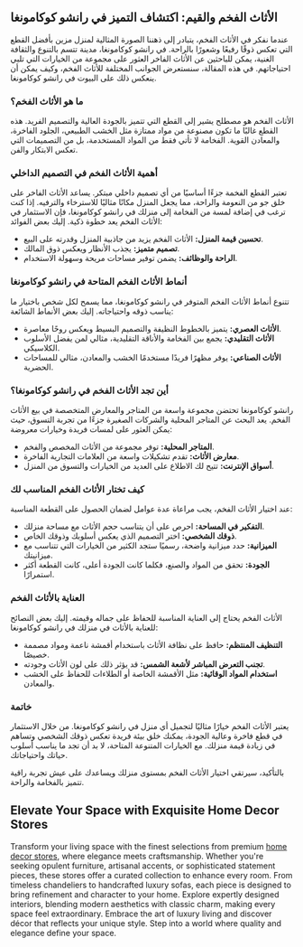 <h2>الأثاث الفخم والقيم: اكتشاف التميز في رانشو كوكامونغا</h2>

<p>عندما نفكر في الأثاث الفخم، يتبادر إلى ذهننا الصورة المثالية لمنزل مزين بأفضل القطع التي تعكس ذوقًا رفيعًا وشعورًا بالراحة. في رانشو كوكامونغا، مدينة تتسم بالتنوع والثقافة الغنية، يمكن للباحثين عن الأثاث الفاخر العثور على مجموعة من الخيارات التي تلبي احتياجاتهم. في هذه المقالة، سنستعرض الجوانب المختلفة للأثاث الفخم، وكيف يمكن أن ينعكس ذلك على البيوت في رانشو كوكامونغا.</p>

<h3>ما هو الأثاث الفخم؟</h3>

<p>الأثاث الفخم هو مصطلح يشير إلى القطع التي تتميز بالجودة العالية والتصميم الفريد. هذه القطع غالبًا ما تكون مصنوعة من مواد ممتازة مثل الخشب الطبيعي، الجلود الفاخرة، والمعادن القوية. الفخامة لا تأتي فقط من المواد المستخدمة، بل من التصميمات التي تعكس الابتكار والفن.</p>

<h3>أهمية الأثاث الفخم في التصميم الداخلي</h3>

<p>تعتبر القطع الفخمة جزءًا أساسيًا من أي تصميم داخلي مبتكر. يساعد الأثاث الفاخر على خلق جو من النعومة والراحة، مما يجعل المنزل مكانًا مثاليًا للاسترخاء والترفيه. إذا كنت ترغب في إضافة لمسة من الفخامة إلى منزلك في رانشو كوكامونغا، فإن الاستثمار في الأثاث الفخم يعد خطوة ذكية. إليك بعض الفوائد:</p>

<ul>
    <li><strong>تحسين قيمة المنزل:</strong> الأثاث الفخم يزيد من جاذبية المنزل وقدرته على البيع.</li>
    <li><strong>تصميم متميز:</strong> يجذب الأنظار ويعكس ذوق المالك.</li>
    <li><strong>الراحة والوظائف:</strong> يضمن توفير مساحات مريحة وسهولة الاستخدام.</li>
</ul>

<h3>أنماط الأثاث الفخم المتاحة في رانشو كوكامونغا</h3>

<p>تتنوع أنماط الأثاث الفخم المتوفر في رانشو كوكامونغا، مما يسمح لكل شخص باختيار ما يناسب ذوقه واحتياجاته. إليك بعض الأنماط الشائعة:</p>

<ul>
    <li><strong>الأثاث العصري:</strong> يتميز بالخطوط النظيفة والتصميم البسيط ويعكس روحًا معاصرة.</li>
    <li><strong>الأثاث التقليدي:</strong> يجمع بين الفخامة والأناقة التقليدية، مثالي لمن يفضل الأسلوب الكلاسيكي.</li>
    <li><strong>الأثاث الصناعي:</strong> يوفر مظهرًا فريدًا مستخدمًا الخشب والمعادن، مثالي للمساحات الحضرية.</li>
</ul>

<h3>أين تجد الأثاث الفخم في رانشو كوكامونغا؟</h3>

<p>رانشو كوكامونغا تحتضن مجموعة واسعة من المتاجر والمعارض المتخصصة في بيع الأثاث الفخم. يعد البحث عن المتاجر المحلية والشركات الصغيرة جزءًا من تجربة التسوق، حيث يمكن العثور على لمسات فريدة وخيارات معروضة:</p>

<ul>
    <li><strong>المتاجر المحلية:</strong> توفر مجموعة من الأثاث المخصص والفخم.</li>
    <li><strong>معارض الأثاث:</strong> تقدم تشكيلات واسعة من العلامات التجارية الفاخرة.</li>
    <li><strong>أسواق الإنترنت:</strong> تتيح لك الاطلاع على العديد من الخيارات والتسوق من المنزل.</li>
</ul>

<h3>كيف تختار الأثاث الفخم المناسب لك</h3>

<p>عند اختيار الأثاث الفخم، يجب مراعاة عدة عوامل لضمان الحصول على القطعة المناسبة:</p>

<ul>
    <li><strong>التفكير في المساحة:</strong> احرص على أن يتناسب حجم الأثاث مع مساحة منزلك.</li>
    <li><strong>ذوقك الشخصي:</strong> اختر التصميم الذي يعكس أسلوبك وذوقك الخاص.</li>
    <li><strong>الميزانية:</strong> حدد ميزانية واضحة، رسميًا ستجد الكثير من الخيارات التي تتناسب مع ميزانيتك.</li>
    <li><strong>الجودة:</strong> تحقق من المواد والصنع، فكلما كانت الجودة أعلى، كانت القطعة أكثر استمرارًا.</li>
</ul>

<h3>العناية بالأثاث الفخم</h3>

<p>الأثاث الفخم يحتاج إلى العناية المناسبة للحفاظ على جماله وقيمته. إليك بعض النصائح للعناية بالأثاث في منزلك في رانشو كوكامونغا:</p>

<ul>
    <li><strong>التنظيف المنتظم:</strong> حافظ على نظافة الأثاث باستخدام أقمشة ناعمة ومواد مصممة خصيصًا.</li>
    <li><strong>تجنب التعرض المباشر لأشعة الشمس:</strong> قد يؤثر ذلك على لون الأثاث وجودته.</li>
    <li><strong>استخدام المواد الوقائية:</strong> مثل الأقمشة الخاصة أو الطلاءات للحفاظ على الخشب والمعادن.</li>
</ul>

<h3>خاتمة</h3>

<p>يعتبر الأثاث الفخم خيارًا مثاليًا لتجميل أي منزل في رانشو كوكامونغا. من خلال الاستثمار في قطع فاخرة وعالية الجودة، يمكنك خلق بيئة فريدة تعكس ذوقك الشخصي وتساهم في زيادة قيمة منزلك. مع الخيارات المتنوعة المتاحة، لا بد أن تجد ما يناسب أسلوب حياتك واحتياجاتك.</p>

<p>بالتأكيد، سيرتقي اختيار الأثاث الفخم بمستوى منزلك ويساعدك على عيش تجربة راقية تتميز بالفخامة والراحة.</p> <h2>Elevate Your Space with Exquisite Home Decor Stores</h2>  

<p>Transform your living space with the finest selections from premium <a href="https://www.mobiliacleopatra.com/">home decor stores</a>, where elegance meets craftsmanship. Whether you're seeking opulent furniture, artisanal accents, or sophisticated statement pieces, these stores offer a curated collection to enhance every room. From timeless chandeliers to handcrafted luxury sofas, each piece is designed to bring refinement and character to your home. Explore expertly designed interiors, blending modern aesthetics with classic charm, making every space feel extraordinary. Embrace the art of luxury living and discover décor that reflects your unique style. Step into a world where quality and elegance define your space.</p>

